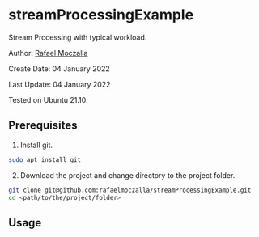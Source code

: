 # streamProcessingExample
Stream Processing with typical workload.

Author: [Rafael Moczalla](Rafael.Moczalla@hpi.de)

Create Date: 04 January 2022

Last Update: 04 January 2022

Tested on Ubuntu 21.10.

## Prerequisites
1. Install git.
```bash
sudo apt install git
```
2. Download the project and change directory to the project folder.
```bash
git clone git@github.com:rafaelmoczalla/streamProcessingExample.git
cd <path/to/the/project/folder>
```

## Usage
